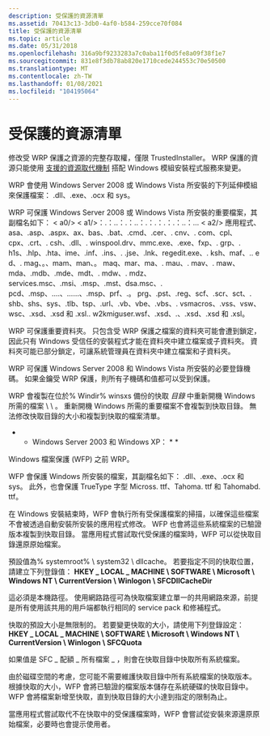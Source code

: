 ```yaml
---
description: 受保護的資源清單
ms.assetid: 70413c13-3db0-4af0-b584-259cce70f084
title: 受保護的資源清單
ms.topic: article
ms.date: 05/31/2018
ms.openlocfilehash: 316a9bf9233283a7c0aba11f0d5fe8a09f38f1e7
ms.sourcegitcommit: 831e8f3db78ab820e1710cede244553c70e50500
ms.translationtype: MT
ms.contentlocale: zh-TW
ms.lasthandoff: 01/08/2021
ms.locfileid: "104195064"
---
```

# <a name="protected-resource-list"></a>受保護的資源清單

修改受 WRP 保護之資源的完整存取權，僅限 TrustedInstaller。 WRP 保護的資源只能使用 [支援的資源取代機制](supported-file-replacement-mechanisms.md) 搭配 Windows 模組安裝程式服務來變更。

WRP 會使用 Windows Server 2008 或 Windows Vista 所安裝的下列延伸模組來保護檔案： .dll、.exe、.ocx 和 sys。

WRP 可保護 Windows Server 2008 或 Windows Vista 所安裝的重要檔案，其副檔名如下： < a0/&gt; < a1/&gt;：.：..：.：..：.：.：.：.：..：... < a2/&gt; 應用程式、asa、.asp、.aspx、ax、bas、.bat、.cmd、.cer、. cnv、. com、cpl、cpx、.crt、. csh、.dll、. winspool.drv、mmc.exe、.exe、fxp、. grp、. h1s、.hlp、.hta、ime、.inf、.ins、. .jse、.lnk、regedit.exe、. ksh、maf、.. e d、. mag、。、mam、man、。 maq、mar、ma、. mau、. mav、. maw、mda、.mdb、.mde、mdt、. mdw、. mdz、services.msc、.msi、.msp、.mst、dsa.msc、. pcd、.msp、....、......、.msp、prf、.。 prg、.pst、.reg、scf、.scr、sct、. shb、shs、sys、.tlb、tsp、.url、.vb、vbe、.vbs、. vsmacros、.vss、vsw、wsc、.xsd、.xsd 和 .xsl.. w2kmiguser.wsf、.xsd、.、.xsd、.xsd 和 .xsl。

WRP 可保護重要資料夾。 只包含受 WRP 保護之檔案的資料夾可能會遭到鎖定，因此只有 Windows 受信任的安裝程式才能在資料夾中建立檔案或子資料夾。 資料夾可能已部分鎖定，可讓系統管理員在資料夾中建立檔案和子資料夾。

WRP 可保護 Windows Server 2008 和 Windows Vista 所安裝的必要登錄機碼。 如果金鑰受 WRP 保護，則所有子機碼和值都可以受到保護。

WRP 會複製在位於% Windir% winsxs 備份的快取 *目錄* 中重新開機 Windows 所需的檔案 \\ \\ 。 重新開機 Windows 所需的重要檔案不會複製到快取目錄。 無法修改快取目錄的大小和複製到快取的檔案清單。

* * Windows Server 2003 和 Windows XP： * *

Windows 檔案保護 (WFP) 之前 WRP。

WFP 會保護 Windows 所安裝的檔案，其副檔名如下： .dll、.exe、.ocx 和 sys。 此外，也會保護 TrueType 字型 Micross. ttf、Tahoma. ttf 和 Tahomabd. ttf。

在 Windows 安裝結束時，WFP 會執行所有受保護檔案的掃描，以確保這些檔案不會被透過自動安裝所安裝的應用程式修改。 WFP 也會將這些系統檔案的已驗證版本複製到快取目錄。 當應用程式嘗試取代受保護的檔案時，WFP 可以從快取目錄還原原始檔案。

預設值為% systemroot% \\ system32 \\ dllcache。 若要指定不同的快取位置，請建立下列登錄值： **HKEY \_ LOCAL \_ MACHINE \\ SOFTWARE \\ Microsoft \\ Windows NT \\ CurrentVersion \\ Winlogon \\ SFCDllCacheDir**

這必須是本機路徑。 使用網路路徑可為快取檔案建立單一的共用網路來源，前提是所有使用該共用的用戶端都執行相同的 service pack 和修補程式。

快取的預設大小是無限制的。 若要變更快取的大小，請使用下列登錄設定： **HKEY \_ LOCAL \_ MACHINE \\ SOFTWARE \\ Microsoft \\ Windows NT \\ CurrentVersion \\ Winlogon \\ SFCQuota**

如果值是 SFC \_ 配額 \_ 所有檔案 \_ ，則會在快取目錄中快取所有系統檔案。

由於磁碟空間的考慮，您可能不需要維護快取目錄中所有系統檔案的快取版本。 根據快取的大小，WFP 會將已驗證的檔案版本儲存在系統硬碟的快取目錄中。 WFP 會將檔案新增至快取，直到快取目錄的大小達到指定的限制為止。

當應用程式嘗試取代不在快取中的受保護檔案時，WFP 會嘗試從安裝來源還原原始檔案，必要時也會提示使用者。

 

 



